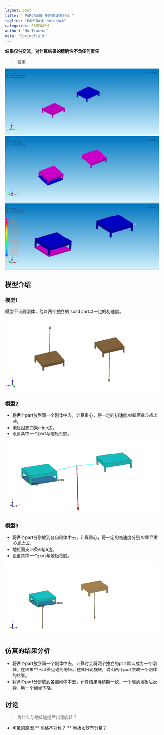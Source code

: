 ```yaml
---
layout: post
title: " PAMCRASH 多刚体设置对比 "
tagline: "PAMCRASH Notebook"
categories: PAMCRASH
author: "Hu Tianyun"
meta: "Springfield"
---
```

**结果仅供交流，对计算结果的精确性不负任何责任**

> 结果<gif>

<img src="/post_img/PAM-RIGID-COMP/del-rigid_body_sp_test_001.gif" data-canonical-src="/post_img/PAM-RIGID-COMP/del-rigid_body_sp_test_001.gif" />

<img src="/post_img/PAM-RIGID-COMP/rigid_body_sp_test_001.gif" data-canonical-src="/post_img/PAM-RIGID-COMP/rigid_body_sp_test_001.gif" />

<img src="/post_img/PAM-RIGID-COMP/2-rigid_body_sp_test_001.gif" data-canonical-src="/post_img/PAM-RIGID-COMP/2-rigid_body_sp_test_001.gif" />

## 模型介绍
### 模型1
模型不设置刚体，给以两个独立的 soild part以一定的初速度。

<img src="/post_img/PAM-RIGID-COMP/del-rigid_body_sp_test_001.JPEG" data-canonical-src="/post_img/PAM-RIGID-COMP/del-rigid_body_sp_test_001.JPEG" />

### 模型2
* 将两个part放到同一个刚体中去，计算重心，将一定的初速度*加载至重心点上去*。
* 地板固支四条edge边。
* 设置其中一个part与地板接触。

<img src="/post_img/PAM-RIGID-COMP/rigid_body_sp_test_001.JPEG" data-canonical-src="/post_img/PAM-RIGID-COMP/rigid_body_sp_test_001.JPEG" />

### 模型3
* 将两个part分别放到各自刚体中去，计算重心，将一定的初速度分别*加载至重心点上去*。
* 地板固支四条edge边。
* 设置其中一个part与地板接触。

<img src="/post_img/PAM-RIGID-COMP/2-rigid_body_sp_test_001.JPEG" data-canonical-src="/post_img/PAM-RIGID-COMP/2-rigid_body_sp_test_001.JPEG" />

## 仿真的结果分析
* 将两个part放到同一个刚体中去，计算时会将两个独立的part默认成为一个刚体，在结果中可以看见碰到地板后整体出现旋转，说明两个part变成一个刚体的结果。
* 将两个part分别放到各自刚体中去，计算结果与预期一致，一个碰到地板后反弹，另一个继续下降。

## 讨论
 > 为什么与地板碰撞后出现旋转？
* 可能的原因
** 网格不对称？
** 地板太软有分量？
